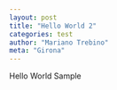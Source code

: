 ```yaml
---
layout: post
title: "Hello World 2"
categories: test
author: "Mariano Trebino"
meta: "Girona"
---
```


Hello World Sample